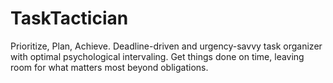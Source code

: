 # TaskTactician
Prioritize, Plan, Achieve. Deadline-driven and urgency-savvy task organizer with optimal psychological intervaling. Get things done on time, leaving room for what matters most beyond obligations.
